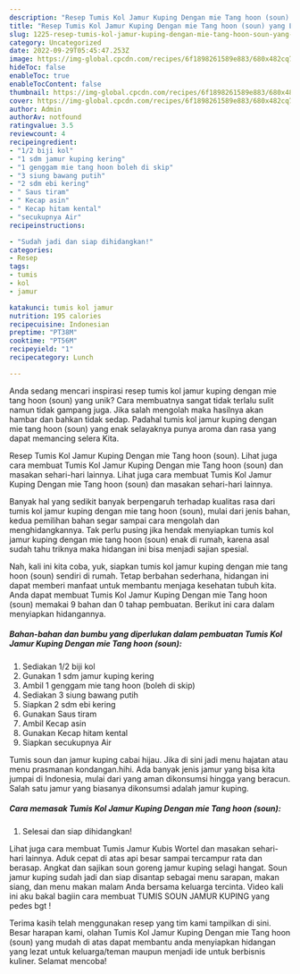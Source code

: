 ```yaml
---
description: "Resep Tumis Kol Jamur Kuping Dengan mie Tang hoon (soun) yang Lezat Sekali"
title: "Resep Tumis Kol Jamur Kuping Dengan mie Tang hoon (soun) yang Lezat Sekali"
slug: 1225-resep-tumis-kol-jamur-kuping-dengan-mie-tang-hoon-soun-yang-lezat-sekali
category: Uncategorized
date: 2022-09-29T05:45:47.253Z
image: https://img-global.cpcdn.com/recipes/6f1898261589e883/680x482cq70/tumis-kol-jamur-kuping-dengan-mie-tang-hoon-soun-foto-resep-utama.jpg
hideToc: false
enableToc: true
enableTocContent: false
thumbnail: https://img-global.cpcdn.com/recipes/6f1898261589e883/680x482cq70/tumis-kol-jamur-kuping-dengan-mie-tang-hoon-soun-foto-resep-utama.jpg
cover: https://img-global.cpcdn.com/recipes/6f1898261589e883/680x482cq70/tumis-kol-jamur-kuping-dengan-mie-tang-hoon-soun-foto-resep-utama.jpg
author: Admin
authorAv: notfound
ratingvalue: 3.5
reviewcount: 4
recipeingredient:
- "1/2 biji kol"
- "1 sdm jamur kuping kering"
- "1 genggam mie tang hoon boleh di skip"
- "3 siung bawang putih"
- "2 sdm ebi kering"
- " Saus tiram"
- " Kecap asin"
- " Kecap hitam kental"
- "secukupnya Air"
recipeinstructions:

- "Sudah jadi dan siap dihidangkan!"
categories:
- Resep
tags:
- tumis
- kol
- jamur

katakunci: tumis kol jamur 
nutrition: 195 calories
recipecuisine: Indonesian
preptime: "PT38M"
cooktime: "PT56M"
recipeyield: "1"
recipecategory: Lunch

---
```





Anda sedang mencari inspirasi resep tumis kol jamur kuping dengan mie tang hoon (soun) yang unik? Cara membuatnya sangat tidak terlalu sulit namun tidak gampang juga. Jika salah mengolah maka hasilnya akan hambar dan bahkan tidak sedap. Padahal tumis kol jamur kuping dengan mie tang hoon (soun) yang enak selayaknya punya aroma dan rasa yang dapat memancing selera Kita.





Resep Tumis Kol Jamur Kuping Dengan mie Tang hoon (soun). Lihat juga cara membuat Tumis Kol Jamur Kuping Dengan mie Tang hoon (soun) dan masakan sehari-hari lainnya. Lihat juga cara membuat Tumis Kol Jamur Kuping Dengan mie Tang hoon (soun) dan masakan sehari-hari lainnya.

Banyak hal yang sedikit banyak berpengaruh terhadap kualitas rasa dari tumis kol jamur kuping dengan mie tang hoon (soun), mulai dari jenis bahan, kedua pemilihan bahan segar sampai cara mengolah dan menghidangkannya. Tak perlu pusing jika hendak menyiapkan tumis kol jamur kuping dengan mie tang hoon (soun) enak di rumah, karena asal sudah tahu triknya maka hidangan ini bisa menjadi sajian spesial.






Nah, kali ini kita coba, yuk, siapkan tumis kol jamur kuping dengan mie tang hoon (soun) sendiri di rumah. Tetap berbahan sederhana, hidangan ini dapat memberi manfaat untuk membantu menjaga kesehatan tubuh kita. Anda dapat membuat Tumis Kol Jamur Kuping Dengan mie Tang hoon (soun) memakai 9 bahan dan 0 tahap pembuatan. Berikut ini cara dalam menyiapkan hidangannya.

<!--inarticleads1-->

##### Bahan-bahan dan bumbu yang diperlukan dalam pembuatan Tumis Kol Jamur Kuping Dengan mie Tang hoon (soun):

1. Sediakan 1/2 biji kol
1. Gunakan 1 sdm jamur kuping kering
1. Ambil 1 genggam mie tang hoon (boleh di skip)
1. Sediakan 3 siung bawang putih
1. Siapkan 2 sdm ebi kering
1. Gunakan  Saus tiram
1. Ambil  Kecap asin
1. Gunakan  Kecap hitam kental
1. Siapkan secukupnya Air


Tumis soun dan jamur kuping cabai hijau. Jika di sini jadi menu hajatan atau menu prasmanan kondangan.hihi. Ada banyak jenis jamur yang bisa kita jumpai di Indonesia, mulai dari yang aman dikonsumsi hingga yang beracun. Salah satu jamur yang biasanya dikonsumsi adalah jamur kuping. 

<!--inarticleads2-->

##### Cara memasak Tumis Kol Jamur Kuping Dengan mie Tang hoon (soun):


1. Selesai dan siap dihidangkan!

Lihat juga cara membuat Tumis Jamur Kubis Wortel dan masakan sehari-hari lainnya. Aduk cepat di atas api besar sampai tercampur rata dan berasap. Angkat dan sajikan soun goreng jamur kuping selagi hangat. Soun jamur kuping sudah jadi dan siap disantap sebagai menu sarapan, makan siang, dan menu makan malam Anda bersama keluarga tercinta. Video kali ini aku bakal bagiin cara membuat TUMIS SOUN JAMUR KUPING yang pedes bgt ! 

Terima kasih telah menggunakan resep yang tim kami tampilkan di sini. Besar harapan kami, olahan Tumis Kol Jamur Kuping Dengan mie Tang hoon (soun) yang mudah di atas dapat membantu anda menyiapkan hidangan yang lezat untuk keluarga/teman maupun menjadi ide untuk berbisnis kuliner. Selamat mencoba!
